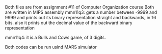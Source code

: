 Both files are from assignment #11 of Computer Organization course
Both are written in MIPS assembly
mmn11q3:
  gets a number between -9999 and 9999
  and prints out its binary representation straight and backwards, in 16 bits.
  also it prints out the decimal value of the backward binary representation

mmn11q4:
  it is a Bulls and Cows game, of 3 digits.

Both codes can be run usind MARS simulator
